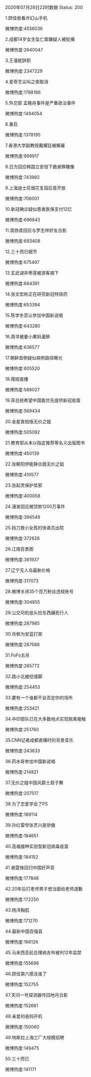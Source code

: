 2020年07月28日22时数据
Status: 200

1.顾佳偷看许幻山手机

微博热度:4556036

2.成都14岁女生坠亡案嫌疑人被批捕

微博热度:2640047

3.王漫妮辞职

微博热度:2347229

4.爱奇艺尖叫之夜取消

微博热度:1788186

5.外交部 孟晚舟事件是严重政治事件

微博热度:1494054

6.重启

微博热度:1378195

7.香港大学副教授戴耀廷被解雇

微博热度:999917

8.日方回应韩国立安倍下跪谢罪雕像

微博热度:743992

9.上海迪士尼烟花复园后首开放

微博热度:706001

10.新冠确诊疑似患者医保支付12亿

微博热度:696843

11.周扬青回应与罗志祥好友合影

微博热度:693408

12.三十而已细节

微博热度:675497

13.玄武湖并蒂莲被游客摘下

微博热度:664391

14.张文宏称正在研究新冠特效药

微博热度:653394

15.陈学冬否认参加中国新说唱

微博热度:643280

16.周寻被姜小果妈灌醉

微博热度:636577

17.朝鲜首例疑似病例路径曝光

微博热度:605520

18.薇娅直播

微博热度:588027

19.菲总统希望中国能优先提供新冠疫苗

微博热度:569434

20.金星直拍版无价之姐

微博热度:505092

21.教育部从未以指定推荐等名义出版图书

微博热度:450139

22.张朝阳伊能静合跳无价之姐

微博热度:410577

23.张起灵保护吴邪

微博热度:400058

24.浦发回应被贷款1200万事件

微博热度:394549

25.挡刀救小女孩的快递员出院

微博热度:372626

26.江南百景图

微博热度:361937

27.辽宁无人岛最新价格

微博热度:317073

28.微博关闭35个百万粉丝违规账号

微博热度:304855

29.公交司机低头捡东西碾死行人

微博热度:287985

30.肖枫为安蓝打架

微博热度:287588

31.FoFo五杀

微博热度:285772

32.路小北被挖墙脚

微博热度:254453

33.要有一个谁都不会否定你的场所

微博热度:253421

34.中印部队已在大多数地点实现脱离接触

微博热度:251760

35.CNN记者成都直播时的背景音乐

微博热度:243633

36.药水哥参加中国新说唱

微博热度:214821

37.无价之姐中国风爵士扇子舞

微博热度:207517

38.为了恋爱学会了PS

微博热度:189114

39.孙红雷夸张艺兴是骄傲

微博热度:184651

40.高福接种实验型新冠病毒疫苗

微博热度:184152

41.谢霆锋回归中国好声音

微博热度:177848

42.20年后打老师男子想当面给老师道歉

微博热度:172250

43.杨洋胸肌

微博热度:171270

44.最新中国百强县

微博热度:166126

45.马来西亚前总理纳吉布被判12年监禁

微博热度:155696

46.顾佳第六感没谁了

微博热度:152755

47.天问一号探测器传回地月合影

微博热度:152661

48.亲爱的爸妈开机

微博热度:150060

49.特斯拉上海工厂大规模招聘

微博热度:149475

50.三十而已

微博热度:141171

